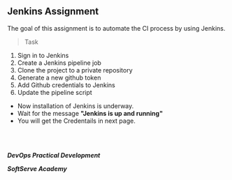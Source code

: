 ## Jenkins Assignment

The goal of this assignment is to automate the CI process by using Jenkins.

>Task
1. Sign in to Jenkins
2. Create a Jenkins pipeline job
3. Clone the project to a private repository
4. Generate a new github token
5. Add Github credentials to Jenkins
6. Update the pipeline script

- Now installation of Jenkins is underway.
- Wait for the message **"Jenkins is up and running"**
- You will get the Credentails in next page.

<br/><br/>

_**DevOps Practical Development**_ 

_**SoftServe Academy**_

<br/>
